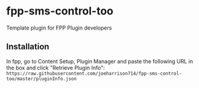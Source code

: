 # fpp-sms-control-too
Template plugin for FPP Plugin developers

## Installation
In fpp, go to Content Setup, Plugin Manager and paste the following URL in the box and click "Retrieve Plugin Info":
`https://raw.githubusercontent.com/joeharrison714/fpp-sms-control-too/master/pluginInfo.json`